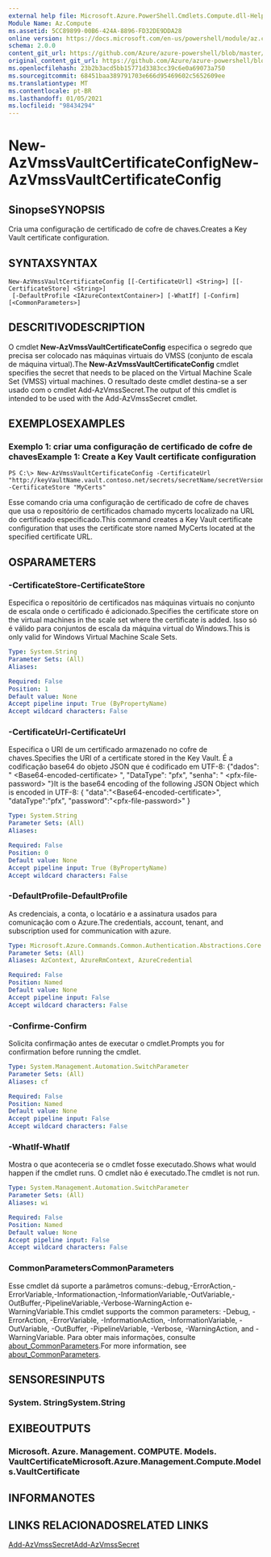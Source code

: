 ```yaml
---
external help file: Microsoft.Azure.PowerShell.Cmdlets.Compute.dll-Help.xml
Module Name: Az.Compute
ms.assetid: 5CC89899-00B6-424A-8896-FD32DE9DDA28
online version: https://docs.microsoft.com/en-us/powershell/module/az.compute/new-azvmssvaultcertificateconfig
schema: 2.0.0
content_git_url: https://github.com/Azure/azure-powershell/blob/master/src/Compute/Compute/help/New-AzVmssVaultCertificateConfig.md
original_content_git_url: https://github.com/Azure/azure-powershell/blob/master/src/Compute/Compute/help/New-AzVmssVaultCertificateConfig.md
ms.openlocfilehash: 23b2b3acd5bb15771d3383cc39c6e0a69073a750
ms.sourcegitcommit: 68451baa389791703e666d95469602c5652609ee
ms.translationtype: MT
ms.contentlocale: pt-BR
ms.lasthandoff: 01/05/2021
ms.locfileid: "98434294"
---
```

# <span data-ttu-id="5cdec-101">New-AzVmssVaultCertificateConfig</span><span class="sxs-lookup"><span data-stu-id="5cdec-101">New-AzVmssVaultCertificateConfig</span></span>

## <span data-ttu-id="5cdec-102">Sinopse</span><span class="sxs-lookup"><span data-stu-id="5cdec-102">SYNOPSIS</span></span>
<span data-ttu-id="5cdec-103">Cria uma configuração de certificado de cofre de chaves.</span><span class="sxs-lookup"><span data-stu-id="5cdec-103">Creates a Key Vault certificate configuration.</span></span>

## <span data-ttu-id="5cdec-104">SYNTAX</span><span class="sxs-lookup"><span data-stu-id="5cdec-104">SYNTAX</span></span>

```
New-AzVmssVaultCertificateConfig [[-CertificateUrl] <String>] [[-CertificateStore] <String>]
 [-DefaultProfile <IAzureContextContainer>] [-WhatIf] [-Confirm] [<CommonParameters>]
```

## <span data-ttu-id="5cdec-105">DESCRITIVO</span><span class="sxs-lookup"><span data-stu-id="5cdec-105">DESCRIPTION</span></span>
<span data-ttu-id="5cdec-106">O cmdlet **New-AzVmssVaultCertificateConfig** especifica o segredo que precisa ser colocado nas máquinas virtuais do VMSS (conjunto de escala de máquina virtual).</span><span class="sxs-lookup"><span data-stu-id="5cdec-106">The **New-AzVmssVaultCertificateConfig** cmdlet specifies the secret that needs to be placed on the Virtual Machine Scale Set (VMSS) virtual machines.</span></span>
<span data-ttu-id="5cdec-107">O resultado deste cmdlet destina-se a ser usado com o cmdlet Add-AzVmssSecret.</span><span class="sxs-lookup"><span data-stu-id="5cdec-107">The output of this cmdlet is intended to be used with the Add-AzVmssSecret cmdlet.</span></span>

## <span data-ttu-id="5cdec-108">EXEMPLOS</span><span class="sxs-lookup"><span data-stu-id="5cdec-108">EXAMPLES</span></span>

### <span data-ttu-id="5cdec-109">Exemplo 1: criar uma configuração de certificado de cofre de chaves</span><span class="sxs-lookup"><span data-stu-id="5cdec-109">Example 1: Create a Key Vault certificate configuration</span></span>
```
PS C:\> New-AzVmssVaultCertificateConfig -CertificateUrl "http://keyVaultName.vault.contoso.net/secrets/secretName/secretVersion" -CertificateStore "MyCerts"
```

<span data-ttu-id="5cdec-110">Esse comando cria uma configuração de certificado de cofre de chaves que usa o repositório de certificados chamado mycerts localizado na URL do certificado especificado.</span><span class="sxs-lookup"><span data-stu-id="5cdec-110">This command creates a Key Vault certificate configuration that uses the certificate store named MyCerts located at the specified certificate URL.</span></span>

## <span data-ttu-id="5cdec-111">OS</span><span class="sxs-lookup"><span data-stu-id="5cdec-111">PARAMETERS</span></span>

### <span data-ttu-id="5cdec-112">-CertificateStore</span><span class="sxs-lookup"><span data-stu-id="5cdec-112">-CertificateStore</span></span>
<span data-ttu-id="5cdec-113">Especifica o repositório de certificados nas máquinas virtuais no conjunto de escala onde o certificado é adicionado.</span><span class="sxs-lookup"><span data-stu-id="5cdec-113">Specifies the certificate store on the virtual machines in the scale set where the certificate is added.</span></span>
<span data-ttu-id="5cdec-114">Isso só é válido para conjuntos de escala da máquina virtual do Windows.</span><span class="sxs-lookup"><span data-stu-id="5cdec-114">This is only valid for Windows Virtual Machine Scale Sets.</span></span>

```yaml
Type: System.String
Parameter Sets: (All)
Aliases:

Required: False
Position: 1
Default value: None
Accept pipeline input: True (ByPropertyName)
Accept wildcard characters: False
```

### <span data-ttu-id="5cdec-115">-CertificateUrl</span><span class="sxs-lookup"><span data-stu-id="5cdec-115">-CertificateUrl</span></span>
<span data-ttu-id="5cdec-116">Especifica o URI de um certificado armazenado no cofre de chaves.</span><span class="sxs-lookup"><span data-stu-id="5cdec-116">Specifies the URI of a certificate stored in the Key Vault.</span></span>
<span data-ttu-id="5cdec-117">É a codificação base64 do objeto JSON que é codificado em UTF-8: {"dados": " \<Base64-encoded-certificate\> ", "DataType": "pfx", "senha": " \<pfx-file-password\> "}</span><span class="sxs-lookup"><span data-stu-id="5cdec-117">It is the base64 encoding of the following JSON Object which is encoded in UTF-8: { "data":"\<Base64-encoded-certificate\>", "dataType":"pfx", "password":"\<pfx-file-password\>" }</span></span>

```yaml
Type: System.String
Parameter Sets: (All)
Aliases:

Required: False
Position: 0
Default value: None
Accept pipeline input: True (ByPropertyName)
Accept wildcard characters: False
```

### <span data-ttu-id="5cdec-118">-DefaultProfile</span><span class="sxs-lookup"><span data-stu-id="5cdec-118">-DefaultProfile</span></span>
<span data-ttu-id="5cdec-119">As credenciais, a conta, o locatário e a assinatura usados para comunicação com o Azure.</span><span class="sxs-lookup"><span data-stu-id="5cdec-119">The credentials, account, tenant, and subscription used for communication with azure.</span></span>

```yaml
Type: Microsoft.Azure.Commands.Common.Authentication.Abstractions.Core.IAzureContextContainer
Parameter Sets: (All)
Aliases: AzContext, AzureRmContext, AzureCredential

Required: False
Position: Named
Default value: None
Accept pipeline input: False
Accept wildcard characters: False
```

### <span data-ttu-id="5cdec-120">-Confirme</span><span class="sxs-lookup"><span data-stu-id="5cdec-120">-Confirm</span></span>
<span data-ttu-id="5cdec-121">Solicita confirmação antes de executar o cmdlet.</span><span class="sxs-lookup"><span data-stu-id="5cdec-121">Prompts you for confirmation before running the cmdlet.</span></span>

```yaml
Type: System.Management.Automation.SwitchParameter
Parameter Sets: (All)
Aliases: cf

Required: False
Position: Named
Default value: None
Accept pipeline input: False
Accept wildcard characters: False
```

### <span data-ttu-id="5cdec-122">-WhatIf</span><span class="sxs-lookup"><span data-stu-id="5cdec-122">-WhatIf</span></span>
<span data-ttu-id="5cdec-123">Mostra o que aconteceria se o cmdlet fosse executado.</span><span class="sxs-lookup"><span data-stu-id="5cdec-123">Shows what would happen if the cmdlet runs.</span></span> <span data-ttu-id="5cdec-124">O cmdlet não é executado.</span><span class="sxs-lookup"><span data-stu-id="5cdec-124">The cmdlet is not run.</span></span>

```yaml
Type: System.Management.Automation.SwitchParameter
Parameter Sets: (All)
Aliases: wi

Required: False
Position: Named
Default value: None
Accept pipeline input: False
Accept wildcard characters: False
```

### <span data-ttu-id="5cdec-125">CommonParameters</span><span class="sxs-lookup"><span data-stu-id="5cdec-125">CommonParameters</span></span>
<span data-ttu-id="5cdec-126">Esse cmdlet dá suporte a parâmetros comuns:-debug,-ErrorAction,-ErrorVariable,-Informationaction,-InformationVariable,-OutVariable,-OutBuffer,-PipelineVariable,-Verbose-WarningAction e-WarningVariable.</span><span class="sxs-lookup"><span data-stu-id="5cdec-126">This cmdlet supports the common parameters: -Debug, -ErrorAction, -ErrorVariable, -InformationAction, -InformationVariable, -OutVariable, -OutBuffer, -PipelineVariable, -Verbose, -WarningAction, and -WarningVariable.</span></span> <span data-ttu-id="5cdec-127">Para obter mais informações, consulte [about_CommonParameters](http://go.microsoft.com/fwlink/?LinkID=113216).</span><span class="sxs-lookup"><span data-stu-id="5cdec-127">For more information, see [about_CommonParameters](http://go.microsoft.com/fwlink/?LinkID=113216).</span></span>

## <span data-ttu-id="5cdec-128">SENSORES</span><span class="sxs-lookup"><span data-stu-id="5cdec-128">INPUTS</span></span>

### <span data-ttu-id="5cdec-129">System. String</span><span class="sxs-lookup"><span data-stu-id="5cdec-129">System.String</span></span>

## <span data-ttu-id="5cdec-130">EXIBE</span><span class="sxs-lookup"><span data-stu-id="5cdec-130">OUTPUTS</span></span>

### <span data-ttu-id="5cdec-131">Microsoft. Azure. Management. COMPUTE. Models. VaultCertificate</span><span class="sxs-lookup"><span data-stu-id="5cdec-131">Microsoft.Azure.Management.Compute.Models.VaultCertificate</span></span>

## <span data-ttu-id="5cdec-132">INFORMA</span><span class="sxs-lookup"><span data-stu-id="5cdec-132">NOTES</span></span>

## <span data-ttu-id="5cdec-133">LINKS RELACIONADOS</span><span class="sxs-lookup"><span data-stu-id="5cdec-133">RELATED LINKS</span></span>

[<span data-ttu-id="5cdec-134">Add-AzVmssSecret</span><span class="sxs-lookup"><span data-stu-id="5cdec-134">Add-AzVmssSecret</span></span>](./Add-AzVmssSecret.md)

